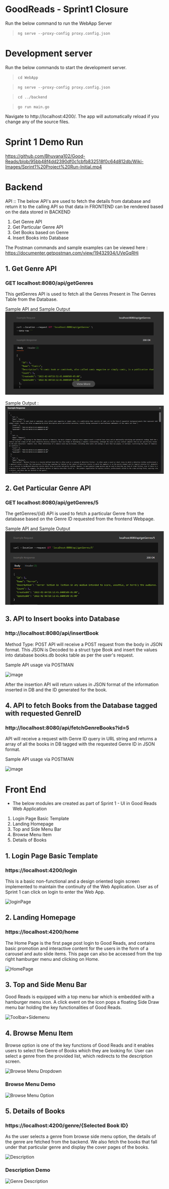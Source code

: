 # GoodReads - Sprint1 Closure

Run the below command to run the WebApp Server
>`ng serve --proxy-config proxy.config.json`

# Development server
Run the below commands to start the development server.
> `cd WebApp`

> `ng serve --proxy-config proxy.config.json`

> `cd ../backend`

> `go run main.go `

Navigate to http://localhost:4200/. The app will automatically reload if you change any of the source files.

# Sprint 1 Demo Run
https://github.com/Bhuvana102/Good-Reads/blob/95bb48f4dd2390df0c1cbfb832518f0c64d812db/Wiki-Images/Sprint1%20Project%20Run-Initial.mp4

# Backend
API :: 
The below API's are used to fetch the details from database and return it to the calling API so that data in FRONTEND can be rendered based on the data stored in BACKEND
1. Get Genre API
2. Get Particular Genre API
3. Get Books based on Genre
4. Insert Books into Database

The Postman commands and sample examples can be viewed here : https://documenter.getpostman.com/view/19432934/UVeGqRHi  

## 1. Get Genre API
###  GET localhost:8080/api/getGenres
This getGenres API is used to fetch all the Genres Present in The Genres Table from the Database.

Sample API and Sample Output
![Sample GetGenre API](https://github.com/Bhuvana102/Good-Reads/blob/main/Wiki-Images/localhost-GetGenre.png)

Sample Output :
![Sample Output](https://github.com/Bhuvana102/Good-Reads/blob/main/Wiki-Images/GetGenerate-Sample-Response.png)


## 2. Get Particular Genre API
###  GET localhost:8080/api/getGenres/5
The getGenres/{id} API is used to fetch a particular Genre from the database based on the Genre ID requested from the frontend Webpage.

Sample API and Sample Output
![Get a Particular Genre](https://github.com/Bhuvana102/Good-Reads/blob/main/Wiki-Images/GetParticularGenre.png)

## 3. API to Insert books into Database
### http://localhost:8080/api/insertBook
Method Type: POST
API will receive a POST request from the body in JSON format. This JSON is Decoded to a struct type Book and insert the values into database books.db books table as per the user's request.

Sample API usage via POSTMAN

![image](https://user-images.githubusercontent.com/61014960/152491281-6dc95cd0-635e-4994-87f8-e0f8d6e4a651.png)

After the insertion API will return values in JSON format of the information inserted in DB and the ID generated for the book.

## 4. API to fetch Books from the Database tagged with requested GenreID
### http://localhost:8080/api/fetchGenreBooks?id=5

API will receive a request with Genre ID query in URL string and returns a array of all the books in DB tagged with the requested Genre ID in JSON format.

Sample API usage via POSTMAN

![image](https://user-images.githubusercontent.com/61014960/152610415-8d048b20-9943-4b76-a936-439fdee46489.png)

# Front End

- The below modules are created as part of Sprint 1 - UI in Good Reads Web Application
 1. Login Page Basic Template
 2. Landing Homepage
 3. Top and Side Menu Bar
 4. Browse Menu Item
 5. Details of Books
 
 ## 1. Login Page Basic Template
 ###  https://localhost:4200/login
This is a basic non-functional and a design oriented login screen implemented to maintain the continuity of the Web Application. User as of Sprint 1 can click on login to enter the Web App.


![loginPage](https://user-images.githubusercontent.com/41356950/152628108-728afaa1-7823-4af3-9369-05fef03aecad.png)



 ## 2. Landing Homepage
 ###  https://localhost:4200/home
The Home Page is the first page post login to Good Reads, and contains basic promotion and interactive content for the users in the form of a carousel and auto slide items. This page can also be accessed from the top right hamburger menu and clicking on Home.


![HomePage](https://user-images.githubusercontent.com/41356950/152628114-adae4570-da3f-408b-aa42-98a9b02097de.png)



 ## 3. Top and Side Menu Bar
Good Reads is equipped with a top menu bar which is embedded with a hamburger menu icon. A click event on the icon pops a floating Side Draw menu bar holding the key functionalities of Good Reads.


![Toolbar+Sidemenu](https://user-images.githubusercontent.com/41356950/152628116-efcb672c-9dee-4b03-8419-93271667f693.png)



  ## 4. Browse Menu Item
Browse option is one of the key functions of Good Reads and it enables users to select the Genre of Books which they are looking for. User can select a genre from the provided list, which redirects to the description screen.


![Browse Menu Dropdown](https://user-images.githubusercontent.com/41356950/152628123-be562daf-83c5-4ad1-a315-8656ab32939a.png)


### Browse Menu Demo

![Browse Menu Option](https://user-images.githubusercontent.com/41356950/152629224-fd97d02d-56d4-4c29-8368-3813e164327d.gif)


  ## 5. Details of Books
  ###  https://localhost:4200/genre/{Selected Book ID}
As the user selects a genre from browse side menu option, the details of the genre are fetched from the backend. We also fetch the books that fall under that particular genre and display the cover pages of the books.

![Description](https://user-images.githubusercontent.com/41356950/152628398-5d9157b5-054d-44c6-971e-cfa0cc1fe1fa.png)


### Description Demo

![Genre Description](https://user-images.githubusercontent.com/41356950/152629213-4a841837-24c3-44ca-9e2b-e21b7361b9da.gif)



